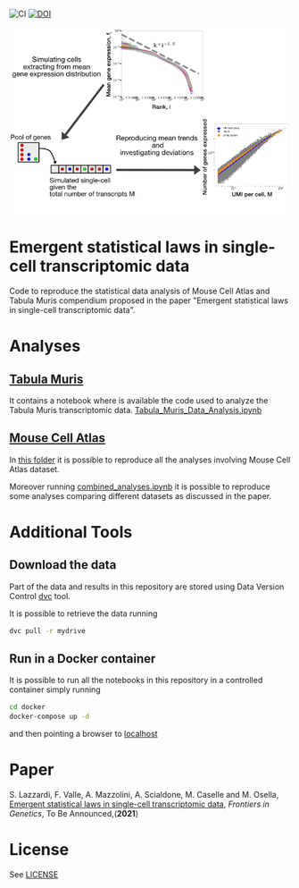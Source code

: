 ![CI](https://github.com/SilviaLazzardi/The_single_cell_transcriptome_as_a_component_system/workflows/CI/badge.svg) [![DOI](https://zenodo.org/badge/DOI/10.1101/2021.06.16.448706.svg)](https://doi.org/1101/2021.06.16.448706)

![graph abstact](abstract.png)

# Emergent statistical laws in single-cell transcriptomic data

Code to reproduce the statistical data analysis of Mouse Cell Atlas and Tabula Muris compendium proposed in the paper "Emergent statistical laws in single-cell transcriptomic data".

# Analyses

## [Tabula Muris](TabulaMuris)
It contains a notebook where is available the code used to analyze the Tabula Muris transcriptomic data.
[Tabula_Muris_Data_Analysis.ipynb](TabulaMuris/Tabula_Muris_Data_Analysis.ipynb)

## [Mouse Cell Atlas](MouseCellAtlas)

In [this folder](MouseCellAtlas) it is possible to reproduce all the analyses involving Mouse Cell Atlas dataset.

Moreover running [combined_analyses.ipynb](MouseCellAtlas/combined_analyses.ipynb) it is possible to reproduce some analyses comparing different datasets as discussed in the paper.

# Additional Tools

## Download the data
Part of the data and results in this repository are stored using Data Version Control [dvc](https://dvc.org) tool.

It is possible to retrieve the data running
```bash
dvc pull -r mydrive
```

## Run in a Docker container
It is possible to run all the notebooks in this repository in a controlled container simply running

```bash
cd docker
docker-compose up -d
```

and then pointing a browser to [localhost](http://localhost:8888)

# Paper
S. Lazzardi, F. Valle, A. Mazzolini, A. Scialdone, M. Caselle and M. Osella, [Emergent statistical laws in single-cell transcriptomic data](), *Frontiers in Genetics*, To Be Announced,(**2021**)

# License
See [LICENSE](LICENSE)


